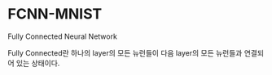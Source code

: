 # FCNN-MNIST
Fully Connected Neural Network

Fully Connected란 하나의 layer의 모든 뉴런들이 다음 layer의 모든 뉴런들과 연결되어 있는 상태이다.


